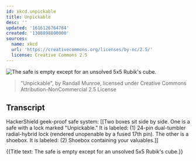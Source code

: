 ```yaml
---
id: xkcd.unpickable
title: Unpickable
desc: ''
updated: '1616126764784'
created: '1308898800000'
sources:
  name: xkcd
  url: 'https://creativecommons.org/licenses/by-nc/2.5/'
  license: Creative Commons 2.5
---
```

![The safe is empty except for an unsolved 5x5 Rubik's cube.](https://imgs.xkcd.com/comics/unpickable.png)
> "Unpickable", by Randall Munroe, licensed under Creative Commons Attribution-NonCommercial 2.5 License

## Transcript
HackerShield geek-proof safe system:
[[Two boxes sit side by side. One is a safe with a lock marked "Unpickable." It is labeled: (1) 24-pin dual-tumbler radial-hybrid lock (rendered unopenable by a fused 17th pin). The other is a shoebox. It is labeled: (2) Shoebox containing your valuables.]]

{{Title text: The safe is empty except for an unsolved 5x5 Rubik's cube.}}
